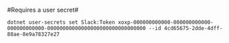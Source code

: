 #Requires a user secret#

```
dotnet user-secrets set Slack:Token xoxp-000000000000-000000000000-000000000000-00000000000000000000000000000000 --id 4cd65675-2dde-4dff-88ae-8e9a78327e27
```

